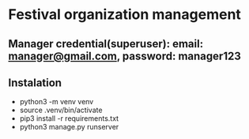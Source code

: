 # Festival organization management

## Manager credential(superuser): email: manager@gmail.com, password: manager123


## Instalation
- python3 -m venv venv
- source .venv/bin/activate
- pip3 install -r requirements.txt
- python3 manage.py runserver
